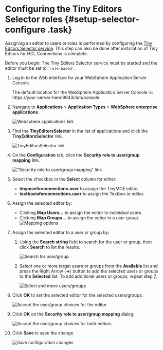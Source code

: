 # Configuring the Tiny Editors Selector roles {#setup-selector-configure .task}

Assigning an editor to users or roles is performed by configuring the [Tiny Editors Selector service](t_01-setup_01-selector_00-summary.md). This step can also be done after installation of Tiny Editors for HCL Connections is complete.

Before you begin: The Tiny Editors Selector service must be started and the editor must be set to `'role-based'`.

1.  Log in to the Web interface for your WebSphere Application Server Console.

    The default location for the WebSphere Application Server Console is: https://your-server-here:9043/ibm/console

2.  Navigate to **Applications** \> **Application Types** \> **WebSphere enterprise applications**.

    ![Websphere applications link](resource/was/applications_applications.png)

3.  Find the **TinyEditorsSelector** in the list of applications and click the **TinyEditorsSelector** link.

    ![TinyEditorsSelector link](resource/was/click_connectsix.png)

4.  On the **Configuration** tab, click the **Security role to user/group mapping** link.

    !["Security role to user/group mapping" link](resource/was/map_connectsix_01.png)

5.  Select the checkbox in the **Select** column for either:

    -   **tinymceforconnections.user** to assign the TinyMCE editor.
    -   **textboxioforconnections.user** to assign the Textbox.io editor.
6.  Assign the selected editor by:

    -   Clicking **Map Users...** to assign the editor to individual users.
    -   Clicking **Map Groups...** to assign the editor to a user group.
    ![Mapping options](resource/was/map_connectsix_02.png)

7.  Assign the selected editor to a user or group by:

    1.  Using the **Search string** field to search for the user or group, then click **Search** to list the results.

        ![Search for user/group](resource/was/map_connectsix_03.png)

    2.  Select one or more target users or groups from the **Available** list and press the Right Arrow \(**-\>**\) button to add the selected users or groups to the **Selected** list. To add additional users or groups, repeat step [7](#find-user).

        ![Select and move users/groups](resource/was/map_connectsix_04.png)

8.  Click **OK** to set the selected editor for the selected users/groups.

    ![Accept the user/group choices for the editor](resource/was/map_connectsix_05.png)

9.  Click **OK** on the **Security role to user/group mapping** dialog.

    ![Accept the user/group choices for both editors](resource/was/map_connectsix_06.png)

10. Click **Save** to save the change.

    ![Save configuration changes](resource/was/map_connectsix_07.png)


